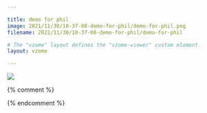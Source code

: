 ```yaml
---

title: demo for phil
image: 2021/11/30/18-37-08-demo-for-phil/demo-for-phil.png
filename: 2021/11/30/18-37-08-demo-for-phil/demo-for-phil

# The "vzome" layout defines the "vzome-viewer" custom element.
layout: vzome

---
```


<vzome-viewer src="{{ site.github.url }}/{{ page.filename }}.vZome" style="width: 100%; height: 65vh;">
  <img src="{{ site.github.url }}/{{ page.filename }}.png"/>
</vzome-viewer>

{% comment %}


{% endcomment %}
